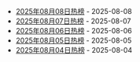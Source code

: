* [2025年08月08日热榜](https://product-daily.haha.ai/posts/20250808) - 2025-08-08
* [2025年08月07日热榜](https://product-daily.haha.ai/posts/20250807) - 2025-08-07
* [2025年08月06日热榜](https://product-daily.haha.ai/posts/20250806) - 2025-08-06
* [2025年08月05日热榜](https://product-daily.haha.ai/posts/20250805) - 2025-08-05
* [2025年08月04日热榜](https://product-daily.haha.ai/posts/20250804) - 2025-08-04

